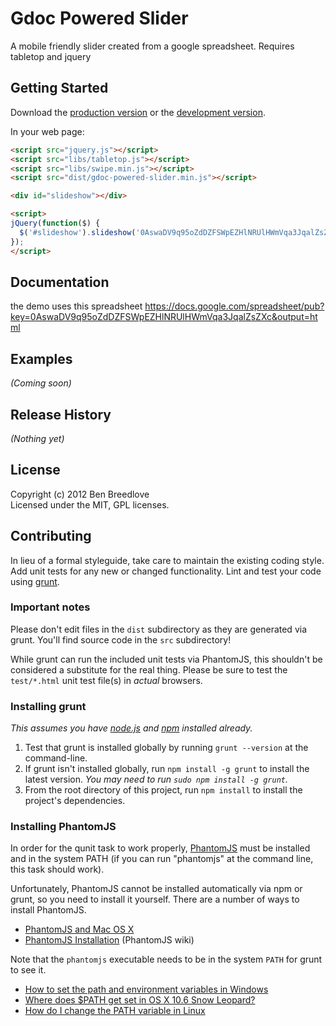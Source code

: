 # Gdoc Powered Slider

A mobile friendly slider created from a google spreadsheet. Requires tabletop and jquery

## Getting Started
Download the [production version][min] or the [development version][max].

[min]: https://raw.github.com/motherjones/gdoc-powered-slider/master/dist/gdoc-powered-slider.min.js
[max]: https://raw.github.com/motherjones/gdoc-powered-slider/master/dist/gdoc-powered-slider.js

In your web page:

```html
<script src="jquery.js"></script>
<script src="libs/tabletop.js"></script>
<script src="libs/swipe.min.js"></script>      
<script src="dist/gdoc-powered-slider.min.js"></script>

<div id="slideshow"></div>

<script>
jQuery(function($) {
  $('#slideshow').slideshow('0AswaDV9q95oZdDZFSWpEZHlNRUlHWmVqa3JqalZsZXc');
});
</script>
```

## Documentation
the demo uses this spreadsheet https://docs.google.com/spreadsheet/pub?key=0AswaDV9q95oZdDZFSWpEZHlNRUlHWmVqa3JqalZsZXc&output=html

## Examples
_(Coming soon)_

## Release History
_(Nothing yet)_

## License
Copyright (c) 2012 Ben Breedlove  
Licensed under the MIT, GPL licenses.

## Contributing
In lieu of a formal styleguide, take care to maintain the existing coding style. Add unit tests for any new or changed functionality. Lint and test your code using [grunt](https://github.com/cowboy/grunt).

### Important notes
Please don't edit files in the `dist` subdirectory as they are generated via grunt. You'll find source code in the `src` subdirectory!

While grunt can run the included unit tests via PhantomJS, this shouldn't be considered a substitute for the real thing. Please be sure to test the `test/*.html` unit test file(s) in _actual_ browsers.

### Installing grunt
_This assumes you have [node.js](http://nodejs.org/) and [npm](http://npmjs.org/) installed already._

1. Test that grunt is installed globally by running `grunt --version` at the command-line.
1. If grunt isn't installed globally, run `npm install -g grunt` to install the latest version. _You may need to run `sudo npm install -g grunt`._
1. From the root directory of this project, run `npm install` to install the project's dependencies.

### Installing PhantomJS

In order for the qunit task to work properly, [PhantomJS](http://www.phantomjs.org/) must be installed and in the system PATH (if you can run "phantomjs" at the command line, this task should work).

Unfortunately, PhantomJS cannot be installed automatically via npm or grunt, so you need to install it yourself. There are a number of ways to install PhantomJS.

* [PhantomJS and Mac OS X](http://ariya.ofilabs.com/2012/02/phantomjs-and-mac-os-x.html)
* [PhantomJS Installation](http://code.google.com/p/phantomjs/wiki/Installation) (PhantomJS wiki)

Note that the `phantomjs` executable needs to be in the system `PATH` for grunt to see it.

* [How to set the path and environment variables in Windows](http://www.computerhope.com/issues/ch000549.htm)
* [Where does $PATH get set in OS X 10.6 Snow Leopard?](http://superuser.com/questions/69130/where-does-path-get-set-in-os-x-10-6-snow-leopard)
* [How do I change the PATH variable in Linux](https://www.google.com/search?q=How+do+I+change+the+PATH+variable+in+Linux)
